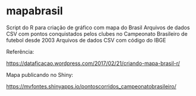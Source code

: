 # mapabrasil
Script do R para criação de gráfico com mapa do Brasil
Arquivos de dados CSV com pontos conquistados pelos clubes no Campeonato Brasileiro de futebol desde 2003
Arquivos de dados CSV com código do IBGE

Referência:

https://dataficacao.wordpress.com/2017/02/21/criando-mapa-brasil-r/

Mapa publicando no Shiny:

https://mvfontes.shinyapps.io/pontoscorridos_campeonatobrasileiro/
